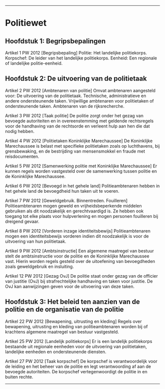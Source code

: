 - - - - - - - - - - - - - - - - - - - - - - - - - - - - - - - - - - - - - - - - - - - - - - - - - - - - - - - - - - - - - - - - - - - - - - - - - - - - - - - - - - - - - - - - - - - 


# **Politiewet**


## Hoofdstuk 1: Begripsbepalingen


Artikel 1 PW 2012 [Begripsbepaling]
Politie: Het landelijke politiekorps.
Korpschef: De leider van het landelijke politiekorps.
Eenheid: Een regionale of landelijke politie-eenheid.


## Hoofdstuk 2: De uitvoering van de politietaak


Artikel 2 PW 2012 [Ambtenaren van politie]
Omvat ambtenaren aangesteld voor:
De uitvoering van de politietaak.
Technische, administratieve en andere ondersteunende taken.
Vrijwillige ambtenaren voor politietaken of ondersteunende taken.
Ambtenaren van de rijksrecherche.

Artikel 3 PW 2012 [Taak politie]
De politie zorgt onder het gezag van bevoegde autoriteiten en in overeenstemming met geldende rechtsregels voor de handhaving van de rechtsorde en verleent hulp aan hen die dat nodig hebben.

Artikel 4 PW 2012 [Politietaken Koninklijke Marechaussee]
De Koninklijke Marechaussee is belast met specifieke politietaken zoals op luchthavens, bij grensbewaking, en de bestrijding van mensensmokkel en fraude met reisdocumenten.

Artikel 5 PW 2012 [Samenwerking politie met Koninklijke Marechaussee]
Er kunnen regels worden vastgesteld over de samenwerking tussen politie en de Koninklijke Marechaussee.

Artikel 6 PW 2012 [Bevoegd in het gehele land]
Politieambtenaren hebben in het gehele land de bevoegdheid hun taken uit te voeren.

Artikel 7 PW 2012 [Geweldgebruik. Binnentreden. Fouilleren]
Politieambtenaren mogen geweld en vrijheidsbeperkende middelen gebruiken als dit noodzakelijk en gerechtvaardigd is. Ze hebben ook toegang tot elke plaats voor hulpverlening en mogen personen fouilleren bij dreigend gevaar.

Artikel 8 PW 2012 [Vorderen inzage identiteitsbewijs]
Politieambtenaren mogen een identiteitsbewijs vorderen indien dit noodzakelijk is voor de uitvoering van hun politietaak.

Artikel 9 PW 2012 [Ambtsinstructie]
Een algemene maatregel van bestuur stelt de ambtsinstructie voor de politie en de Koninklijke Marechaussee vast. Hierin worden regels gesteld over de uitoefening van bevoegdheden zoals geweldgebruik en insluiting.

Artikel 12 PW 2012 [Gezag OvJ]
De politie staat onder gezag van de officier van justitie (OvJ) bij strafrechtelijke handhaving en taken voor justitie. De OvJ kan aanwijzingen geven voor de uitvoering van deze taken.


## Hoofdstuk 3: Het beleid ten aanzien van de politie en de organisatie van de politie


Artikel 22 PW 2012 [Bewapening, uitrusting en kleding]
Regels over bewapening, uitrusting en kleding van politieambtenaren worden bij of krachtens algemene maatregel van bestuur vastgesteld.

Artikel 25 PW 2012 [Landelijk politiekorps]
Er is een landelijk politiekorps bestaande uit regionale eenheden voor de uitvoering van politietaken, landelijke eenheden en ondersteunende diensten.

Artikel 27 PW 2012 [Taak korpschef]
De korpschef is verantwoordelijk voor de leiding en het beheer van de politie en legt verantwoording af aan de bevoegde autoriteiten. De korpschef vertegenwoordigt de politie in en buiten rechte.


- - - - - - - - - - - - - - - - - - - - - - - - - - - - - - - - - - - - - - - - - - - - - - - - - - - - - - - - - - - - - - - - - - - - - - - - - - - - - - - - - - - - - - - - - - - 
